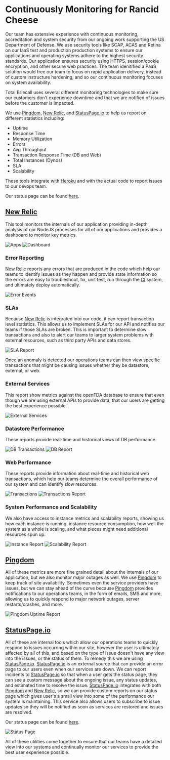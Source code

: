 # Continuously Monitoring for Rancid Cheese

Our team has extensive experience with continuous monitoring, accreditation and system security from our ongoing work supporting the US Department of Defense.  We use security tools like SCAP, ACAS and Retina on our IaaS test and production production systems to ensure our applications and operating systems adhere to the highest security standards.  Our application ensures security using HTTPS, session/cookie encryption, and other secure web practices. The team idenitified a PaaS solution would free our team to focus on rapid application delivery, instead of custom instructure hardening, and so our continuous monitoring focuses on system availability.

Total Briecall uses several different monitoring technologies to make sure our customers don't experience downtime and that we are notified of issues before the customer is impacted.

We use [Pingdom](https://www.pingdom.com/), [New Relic](http://newrelic.com/), and [StatusPage.io](https://www.statuspage.io/) to help us report on different statistics including:

* Uptime
* Response Time
* Memory Utilization
* Errors
* Avg Throughput
* Transaction Response Time (DB and Web)
* Total Instances (Dynos)
* SLA
* Scalability

These tools integrate with [Heroku](http://www.heroku.com) and with the actual code to report issues to our devops team.

Our status page can be found [here](https://status.totalbriecall.com).

## [New Relic](http://newrelic.com/)
This tool monitors the internals of our application providing in-depth analysis of our NodeJS processes for all of our applications and provides a dashboard to monitor key metrics.

![Apps](/docs/images/NewRelicApps.png?raw=true)
![Dashboard](/docs/images/NewRelicOverview.png?raw=true)

### Error Reporting

[New Relic](http://newrelic.com/) reports any errors that are produced in the code which help our teams to identify issues as they happen and provide state information so the errors are easy to troubleshoot, fix, unit test, run through the [CI](Continuous-Integration) system, and ultimately deploy automatically.

![Error Events](/docs/images/NewRelicErrors.png?raw=true)

### SLAs

Because [New Relic](http://newrelic.com/) is integrated into our code, it can report transaction level statistics. This allows us to implement SLAs for our API and notifies our teams if those SLAs are broken. This is important to determine slow transactions and also to alert our teams to larger system problems with external resources, such as third party APIs and data stores.

![SLA Report](/docs/images/NewRelicSLAReport.png?raw=true)

Once an anomaly is detected our operations teams can then view specific transactions that might be causing issues whether they be datastore, external, or web.

### External Services

This report show metrics against the openFDA database to ensure that even though we are using external APIs to provide data, that our users are getting the best experience possible.

![External Services](/docs/images/NewRelicExternalServices.png?raw=true)

### Datastore Performance

These reports provide real-time and historical views of DB performance. 

![DB Transactions](/docs/images/NewRelicDatabase.png?raw=true)
![DB Report](/docs/images/NewRelicDatabaseReport.png?raw=true)

### Web Performance

These reports provide information about real-time and historical web transactions, which help our teams determine the overall performance of our system and can identify slow resources.

![Transactions](/docs/images/NewRelicTransactions.png?raw=true)
![Transactions Report](/docs/images/NewRelicWebTransactionsReport.png?raw=true)

### System Performance and Scalability

We also have access to instance metrics and scalability reports, showing us how each instance is running, instance resource consumption, how well the system as a whole is scaling, and what pieces might need additional resources spun up.

![Instance Report](/docs/images/NewRelicInstances.png?raw=true)
![Scalability Report](/docs/images/NewRelicScalabilityReport.png?raw=true)

## [Pingdom](https://www.pingdom.com/)

All of these metrics are more fine grained detail about the internals of our application, but we also monitor major outages as well. We use [Pingdom](https://www.pingdom.com/) to keep track of site availability. Sometimes even the service providers have issues, but we can stay ahead of the curve because [Pingdom](https://www.pingdom.com/) provides notifications to our operations teams, in the form of emails, SMS and more, allowing us to quickly respond to major network outages, server restarts/crashes, and more.

![Pingdom Uptime Report](/docs/images/PingdomUptime.png?raw=true)

## [StatusPage.io](https://www.statuspage.io/)

All of these are internal tools which allow our operations teams to quickly respond to issues occurring within our site, however the user is ultimately affected by all of this, and based on the type of issue doesn't have any view into the issues, or the status of them. To remedy this we are using [StatusPage.io](https://www.statuspage.io/). [StatusPage.io](https://www.statuspage.io/) is an external source that can provide an error page to our users even when our services are down. We can report incidents to [StatusPage.io](https://www.statuspage.io/) so that when a user gets the status page, they can see a custom message about the ongoing issue, any status updates, and estimated time to resolve the issue.  [StatusPage.io](https://www.statuspage.io/) integrates with both [Pingdom](https://www.pingdom.com/) and [New Relic](http://newrelic.com/), so we can provide custom reports on our status page which gives user's a small view into some of the performance our system is maintaining. This service also allows users to subscribe to issue updates so they will be notified as soon as services are restored and issues are resolved.

Our status page can be found [here](https://status.totalbriecall.com).

![Status Page](/docs/images/StatusPage.png?raw=true)

All of these utilities come together to ensure that our teams have a detailed view into our systems and continually monitor our services to provide the best user experience possible.
